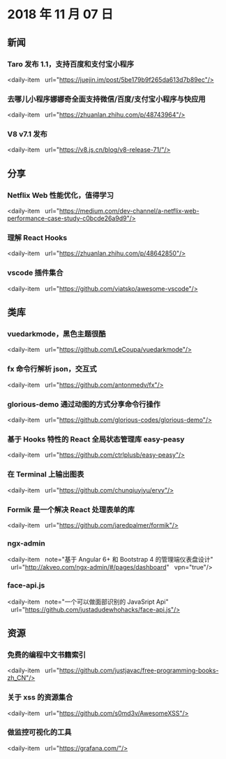# 2018 年 11 月 07 日

## 新闻

### Taro 发布 1.1，支持百度和支付宝小程序

<daily-item
  url="https://juejin.im/post/5be179b9f265da613d7b89ec"/>

### 去哪儿小程序娜娜奇全面支持微信/百度/支付宝小程序与快应用

<daily-item
  url="https://zhuanlan.zhihu.com/p/48743964"/>

### V8 v7.1 发布

<daily-item
  url="https://v8.js.cn/blog/v8-release-71/"/>

## 分享

### Netflix Web 性能优化，值得学习

<daily-item
  url="https://medium.com/dev-channel/a-netflix-web-performance-case-study-c0bcde26a9d9"/>

### 理解 React Hooks

<daily-item
  url="https://zhuanlan.zhihu.com/p/48642850"/>

### vscode 插件集合

<daily-item
  url="https://github.com/viatsko/awesome-vscode"/>

## 类库

### vuedarkmode，黑色主题很酷

<daily-item
  url="https://github.com/LeCoupa/vuedarkmode"/>

### fx 命令行解析 json，交互式

<daily-item
  url="https://github.com/antonmedv/fx"/>

### glorious-demo 通过动图的方式分享命令行操作

<daily-item
  url="https://github.com/glorious-codes/glorious-demo"/>

### 基于 Hooks 特性的 React 全局状态管理库 easy-peasy

<daily-item
  url="https://github.com/ctrlplusb/easy-peasy"/>

### 在 Terminal 上输出图表

<daily-item
  url="https://github.com/chunqiuyiyu/ervy"/>

### Formik 是一个解决 React 处理表单的库

<daily-item
  url="https://github.com/jaredpalmer/formik"/>

### ngx-admin

<daily-item
  note="基于 Angular 6+ 和 Bootstrap 4 的管理端仪表盘设计"
  url="http://akveo.com/ngx-admin/#/pages/dashboard"
  vpn="true"/>

### face-api.js

<daily-item
  note="一个可以做面部识别的 JavaSript Api"
  url="https://github.com/justadudewhohacks/face-api.js"/>

## 资源

### 免费的编程中文书籍索引

<daily-item
  url="https://github.com/justjavac/free-programming-books-zh_CN"/>

### 关于 xss 的资源集合

<daily-item
  url="https://github.com/s0md3v/AwesomeXSS"/>

### 做监控可视化的工具

<daily-item
  url="https://grafana.com/"/>